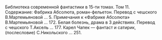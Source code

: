 <!--2017-01-28 10:46:25-->
Библиотека современной фантастики в 15-ти томах. Том 11.
    Содержание:
    Фабрика Абсолюта, роман-фельетон. Перевод с чешского В.Мартемьяновой … 5.
    Примечания к «Фабрике Абсолюта» В.Мартемьяновой … 172.
    Белая болезнь, драма в 3 действиях. Перевод с чешского Т.Аксель … 177.
    Карел Чапек — фантаст и сатирик, (послесловие) С.Никольского … 251.